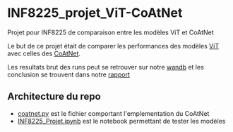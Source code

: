 # INF8225_projet_ViT-CoAtNet
Projet pour INF8225 de comparaison entre les modèles ViT et CoAtNet


Le but de ce projet était de comparer les performances des modèles [ViT](ViT.pdf) avec celles des [CoAtNet](CoAtNet.pdf).

Les resultats brut des runs peut se retrouver sur notre [wandb](https://wandb.ai/2231054-2229491/INF8225-Projet) et les conclusion se trouvent dans notre [rapport](INF8225_Projet_ViT-CoAtNet.pdf)

## Architecture du repo

- [coatnet.py](coatnet.py) est le fichier comportant l'emplementation du CoAtNet
- [INF8225_Projet.ipynb](INF8225_Projet.ipynb) est le notebook permettant de tester les modèles
